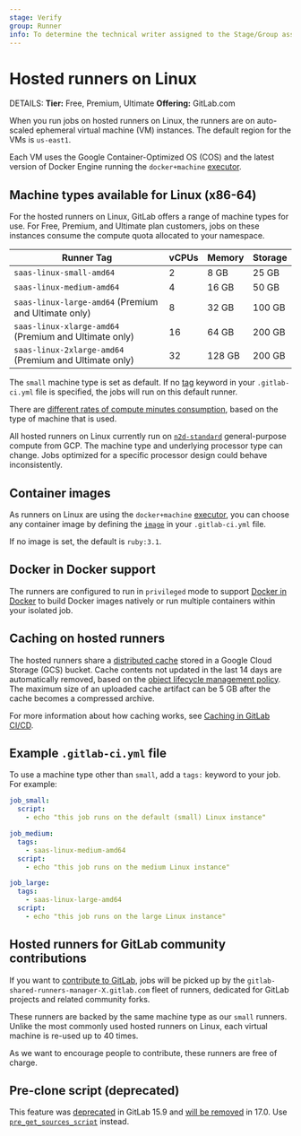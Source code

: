 ```yaml
---
stage: Verify
group: Runner
info: To determine the technical writer assigned to the Stage/Group associated with this page, see https://handbook.gitlab.com/handbook/product/ux/technical-writing/#assignments
---
```


# Hosted runners on Linux

DETAILS:
**Tier:** Free, Premium, Ultimate
**Offering:** GitLab.com

When you run jobs on hosted runners on Linux, the runners are on auto-scaled ephemeral virtual machine (VM) instances.
The default region for the VMs is `us-east1`.

Each VM uses the Google Container-Optimized OS (COS) and the latest version of Docker Engine running the `docker+machine`
[executor](https://docs.gitlab.com/runner/executors/#docker-machine-executor).

## Machine types available for Linux (x86-64)

For the hosted runners on Linux, GitLab offers a range of machine types for use.
For Free, Premium, and Ultimate plan customers, jobs on these instances consume the compute quota allocated to your namespace.

| Runner Tag                                    | vCPUs | Memory | Storage |
|-----------------------------------------------|-------|--------|---------|
| `saas-linux-small-amd64`                      | 2     | 8 GB   | 25 GB   |
| `saas-linux-medium-amd64`                     | 4     | 16 GB  | 50 GB   |
| `saas-linux-large-amd64` (Premium and Ultimate only)  | 8     | 32 GB  | 100 GB  |
| `saas-linux-xlarge-amd64` (Premium and Ultimate only) | 16    | 64 GB  | 200 GB  |
| `saas-linux-2xlarge-amd64` (Premium and Ultimate only) | 32    | 128 GB | 200 GB  |

The `small` machine type is set as default. If no [tag](../../yaml/index.md#tags) keyword in your `.gitlab-ci.yml` file is specified,
the jobs will run on this default runner.

There are [different rates of compute minutes consumption](../../pipelines/cicd_minutes.md#additional-costs-on-gitlab-saas), based on the type of machine that is used.

All hosted runners on Linux currently run on
[`n2d-standard`](https://cloud.google.com/compute/docs/general-purpose-machines#n2d_machines) general-purpose compute from GCP.
The machine type and underlying processor type can change. Jobs optimized for a specific processor design could behave inconsistently.

## Container images

As runners on Linux are using the `docker+machine` [executor](https://docs.gitlab.com/runner/executors/#docker-machine-executor),
you can choose any container image by defining the [`image`](../../../ci/yaml/index.md#image) in your `.gitlab-ci.yml` file.

If no image is set, the default is `ruby:3.1`.

## Docker in Docker support

The runners are configured to run in `privileged` mode to support
[Docker in Docker](../../../ci/docker/using_docker_build.md#use-docker-in-docker)
to build Docker images natively or run multiple containers within your isolated job.

## Caching on hosted runners

The hosted runners share a [distributed cache](https://docs.gitlab.com/runner/configuration/autoscale.html#distributed-runners-caching)
stored in a Google Cloud Storage (GCS) bucket. Cache contents not updated in the last 14 days are automatically
removed, based on the [object lifecycle management policy](https://cloud.google.com/storage/docs/lifecycle).
The maximum size of an uploaded cache artifact can be 5 GB after the cache becomes a compressed archive.

For more information about how caching works, see [Caching in GitLab CI/CD](../../caching/index.md).

## Example `.gitlab-ci.yml` file

To use a machine type other than `small`, add a `tags:` keyword to your job.
For example:

```yaml
job_small:
  script:
    - echo "this job runs on the default (small) Linux instance"

job_medium:
  tags:
    - saas-linux-medium-amd64
  script:
    - echo "this job runs on the medium Linux instance"

job_large:
  tags:
    - saas-linux-large-amd64
  script:
    - echo "this job runs on the large Linux instance"
```

## Hosted runners for GitLab community contributions

If you want to [contribute to GitLab](https://about.gitlab.com/community/contribute/), jobs will be picked up by the
`gitlab-shared-runners-manager-X.gitlab.com` fleet of runners, dedicated for GitLab projects and related community forks.

These runners are backed by the same machine type as our `small` runners.
Unlike the most commonly used hosted runners on Linux, each virtual machine is re-used up to 40 times.

As we want to encourage people to contribute, these runners are free of charge.

## Pre-clone script (deprecated)

This feature was [deprecated](https://gitlab.com/gitlab-org/gitlab/-/issues/391896) in GitLab 15.9
and [will be removed](https://gitlab.com/gitlab-org/gitlab-runner/-/issues/29405) in 17.0.
Use [`pre_get_sources_script`](../../../ci/yaml/index.md#hookspre_get_sources_script) instead.
